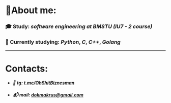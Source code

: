 # 📍About me: 
 ###  🎓 Study:  _software engineering at_ ___BMSTU___ _(IU7 - 2 course)_

### __🎯 Currently studying:__ _Python_, _C_, _C++_, _Golang_
___
# Contacts:
  * #### *📨 tg: [t.me/OhShitBiznesman](https://t.me/OhShitBiznesman "Перейти в Telegram")*
  * #### *📬 mail: dokmakrus@gmail.com*
